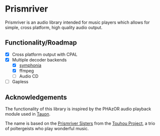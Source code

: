 # Prismriver
Prismriver is an audio library intended for music players which allows for 
simple, cross platform, high quality audio output.

## Functionality/Roadmap
- [x] Cross platform output with CPAL
- [x] Multiple decoder backends
    - [x] [symphonia](https://github.com/pdeljanov/Symphonia)
    - [x] ffmpeg
    - [ ] Audio CD
- [ ] Gapless

## Acknowledgements
The functionality of this library is inspired by the PHAzOR audio playback
module used in [Tauon](https://tauonmusicbox.rocks).

The name is based on the 
[Prismriver Sisters](https://en.touhouwiki.net/wiki/Prismriver_Sisters) from the
[Touhou Project](https://en.touhouwiki.net/wiki/Touhou_Project), a trio
of poltergeists who play wonderful music.
